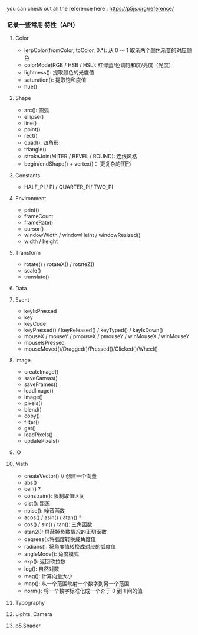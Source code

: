 you can check out all the reference here : https://p5js.org/reference/
### 记录一些常用 特性（API）
1. Color
    - lerpColor(fromColor, toColor, 0.*): 从 0 ～ 1 取渐两个颜色渐变的对应颜色
    - colorMode(RGB / HSB / HSL): 红绿蓝/色调饱和度/亮度（光度）
    - lightness(): 提取颜色的光度值
    - saturation(): 提取饱和度值
    - hue()

2. Shape
    - arc(): 圆弧
    - ellipse()
    - line()
    - point()
    - rect()
    - quad(): 四角形
    - triangle()
    - strokeJoin(MITER / BEVEL / ROUND): 连线风格
    - begin/endShape() + vertex()： 更复杂的图形

3. Constants
    - HALF_PI / PI / QUARTER_PI/ TWO_PI

4. Environment
    - print()
    - frameCount
    - frameRate()
    - cursor()
    - windowWidth / windowHeiht / windowResized()
    - width / height

5. Transform
    - rotate() / rotateX() / rotateZ()
    - scale()
    - translate()

6. Data

7. Event
    - keyIsPressed
    - key
    - keyCode
    - keyPressed() / keyReleased() / keyTyped() / keyIsDown()
    - mouseX / mouseY / pmouseX / pmouseY / winMouseX / winMouseY
    - mouseIsPressed
    - mouseMoved()/Dragged()/Pressed()/Clicked()/Wheel()

8. Image
    - createImage()
    - saveCanvas()
    - saveFrames()
    - loadImage()
    - image()
    - pixels()
    - blend()
    - copy()
    - filter()
    - get()
    - loadPixels()
    - updatePixels()

9. IO

10. Math
    - createVector() // 创建一个向量
    - abs()
    - ceil() ?
    - constrain(): 限制取值区间
    - dist(): 距离
    - noise(): 噪音函数
    - acos() / asin() / atan() ? 
    - cos() / sin() / tan(): 三角函数
    - atan2(): 屏蔽掉负数情况的正切函数
    - degrees():将弧度转换成角度值
    - radians(): 将角度值转换成对应的弧度值
    - angleMode(): 角度模式
    - exp(): 返回欧拉数
    - log(): 自然对数
    - mag(): 计算向量大小
    - map(): 从一个范围映射一个数字到另一个范围
    - norm(): 将一个数字标准化成一个介于 0 到 1 间的值

11. Typography

12. Lights, Camera

13. p5.Shader